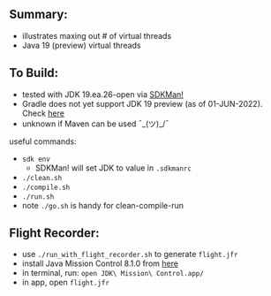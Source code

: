 
Summary:
---------

* illustrates maxing out # of virtual threads
* Java 19 (preview) virtual threads

To Build:
---------

* tested with JDK 19.ea.26-open via [SDKMan!](https://sdkman.io/)
* Gradle does not yet support JDK 19 preview (as of 01-JUN-2022). Check [here](https://docs.gradle.org/current/userguide/compatibility.html)
* unknown if Maven can be used ¯\_(ツ)_/¯

useful commands:

* `sdk env`
    - SDKMan! will set JDK to value in `.sdkmanrc`
* `./clean.sh`
* `./compile.sh`
* `./run.sh`
* note `./go.sh` is handy for clean-compile-run

Flight Recorder:
----------------

* use `./run_with_flight_recorder.sh` to generate `flight.jfr`
* install Java Mission Control 8.1.0 from [here](https://adoptopenjdk.net/jmc.html)
* in terminal, run: `open JDK\ Mission\ Control.app/`
* in app, open `flight.jfr`
